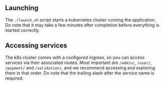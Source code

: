 ## Launching
The `./launch.sh` script starts a kubernetes cluster running the application. Do note that it may take a few minutes after completion before everything is started correctly.

## Accessing services

The k8s cluster comes with a configured ingress, so you can access services via their associated routes. Most important are `/admin/`, `/user/`, `/payment/` and `/validation/`, and we recommend accessing and exploring them in that order. Do note that the trailing slash after the service name is required.

